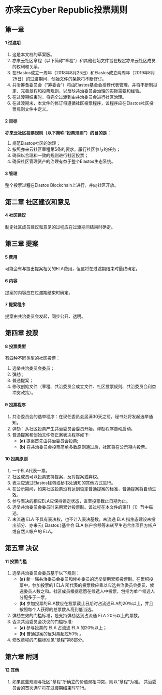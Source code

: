 
# 亦来云Cyber Republic投票规则

## 第一章

#### 1 过渡期

1. 这是本文档的草案版。
2. 亦来云社区章程（以下简称“章程”）和其他创始文件旨在规定亦来云社区成员的权利和关系。
3. 在Elastos成立一周年（2018年8月25日）和Elastos成立两周年（2019年8月25日）的过渡期间，创始文件的条款将不断修订。
4. 共治筹备委员会（“筹委会”）将由Elastos基金会推荐代表管理，并将不断制拟定、完善章程和投票规则，以反映共治委员会治理的实际需要和经验。
5. 在过渡期结束时，将完全过渡到由共治委员会进行社区治理。
6. 在过渡期末，本文件的修订将遵循社区投票程序，该程序应在Elastos社区投票规则文件中定义。

#### 2 目标

**亦来云社区投票规则（以下简称“投票规则”）的目的是：**

1. 规范Elastos社区的治理；
2. 按照亦来云社区章程第5条的要求，履行社区参与的任务；
3. 确保以合理和一致的规则进行社区投票；
4. 确保社区管理资产的治理有益于整个Elastos生态系统。

#### 3 管理

整个投票过程在Elastos Blockchain上进行，并向社区开放。

## 第二章 社区建议和意见

#### 4 社区建议

制定社区成员建议和意见的过程应在过渡期间结束时确定。

## 第三章 提案

#### 5 费用

可能会有与提出提案相关的ELA费用，但这将在过渡期结束时最终确定。

#### 6 内容

提案的内容应在过渡期结束时确定。

#### 7 提案程序

提案由共治委员会发起，同步公开、透明。

## 第四章 投票

#### 8 投票类型

有四种不同类型的社区投票：

1. 选举共治委员会委员；
2. 弹劾；
3. 普通提案；
4. 修改创始文件（章程、共治委员会成立文件、社区投票规则、共治委员会利益冲突政策）。

#### 9 投票程序

1. 共治委员会的选举程序：在现任委员会届满30天之前，秘书处将发起选举通知。
2. 弹劾：从社区投票产生共治委员会委员开始，弹劾程序自动启动。
3. 普通提案和创始文件修正案表决程序如下:
    - **(a)** 提案首先由共治委员会投票;
    - **(b)** 在共治委员会投票简单多数原则通过后，社区将在公示期内投票。

#### 10 投票原则

1. 一个ELA代表一票。
2. 社区成员可以投票支持提案，反对提案或弃权。
3. 表决应通过Elastos钱包或秘书处通知的其他方式进行。
4. 在公示期间，如果社区投票没有达到否定普通提案的标准，普通提案将自动生效。
5. 参与表决的相应ELA应保持锁定状态，直至投票截止日期为止。
6. 选举共治委员会委员时采用累计投票制。该过程在本文件的第11（1）节中描述。
7. 未流通 ELA 不具有表决权，也不计入表决基数。未流通 ELA 指生态建设未投出部分、亦来云( Elastos )基金会 ELA 帐户余额等未转至生态合作项目方帐户或自然人帐户的 ELA。

## 第五章 决议

#### 11 投票门槛

1. 选举共治委员会委员基于以下规则：
    - **(a)** 新一届共治委员会委员和候补委员的选举使用累积投票制。在累积投票中，参加投票的1 ELA 所代表的投票数应乘以应选共治委员会委员、候选委员人数之和。社区成员根据意愿在候选人中投票，包括为单个候选人分配多于一票。
    - **(b)** 参加投票的ELA数应在投票截止日期时占流通ELA的20％以上，并且按照每个人获得的总票数从高到低当选。
2. 弹劾生效的门槛标准，是支持弹劾达到占流通 ELA 20％以上的票数。
3. 否决共治委员会决议的门槛标准:
    - **(a)** 参与投票的 ELA 占流通 ELA 的20％以上；
    - **(b)** 普通提案的反对票超过50％ 。
4. 修改章程的门槛标准见“章程”第8部分。

## 第六章 附则

#### 12 其他

1. 如果这些规则与社区“章程”所确立的价值观相冲突，则以“章程”为准。 共治委员会的首次选举将在过渡期结束时举行。
